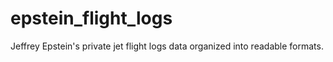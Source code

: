 # epstein_flight_logs
Jeffrey Epstein's private jet flight logs data organized into readable formats.
